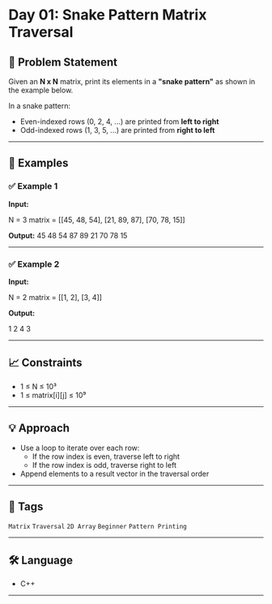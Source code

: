 # Day 01: Snake Pattern Matrix Traversal

## 🧩 Problem Statement

Given an **N x N** matrix, print its elements in a **"snake pattern"** as shown in the example below.

In a snake pattern:
- Even-indexed rows (0, 2, 4, ...) are printed from **left to right**
- Odd-indexed rows (1, 3, 5, ...) are printed from **right to left**

---

## 🧪 Examples

### ✅ Example 1
**Input:**

N = 3
matrix = [[45, 48, 54],
[21, 89, 87],
[70, 78, 15]]


**Output:**
45 48 54 87 89 21 70 78 15


---

### ✅ Example 2
**Input:**

N = 2
matrix = [[1, 2],
[3, 4]]


**Output:**

1 2 4 3

---

## 📈 Constraints

- 1 ≤ N ≤ 10³  
- 1 ≤ matrix[i][j] ≤ 10⁹

---

## 💡 Approach

- Use a loop to iterate over each row:
  - If the row index is even, traverse left to right
  - If the row index is odd, traverse right to left
- Append elements to a result vector in the traversal order

---

## 🧠 Tags

`Matrix` `Traversal` `2D Array` `Beginner` `Pattern Printing`

---

## 🛠️ Language

- C++

---
